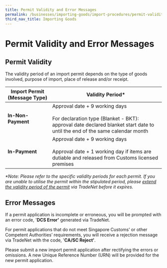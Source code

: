 ```yaml
---
title: Permit Validity and Error Messages
permalink: /businesses/importing-goods/import-procedures/permit-validity-and-error-messages
third_nav_title: Importing Goods
---
```


# Permit Validity and Error Messages

## Permit Validity

The validity period of an import permit depends on the type of goods involved, purpose of import, place of release and/or receipt.

| Import Permit (Message Type) | Validity Period* |
|--|--|
| **In-Non-Payment** |  Approval date + 9 working days <br><br>  For declaration type (Blanket - BKT): approval date declared blanket start date to until the end of the same calendar month |
| **In-Payment** | Approval date + 9 working days <br><br>   Approval date + 1 working day if items are dutiable and released from Customs licensed premises |

_*Note: Please refer to the specific validity periods for each permit. If you are unable to utilise the permit within the stipulated period, please [extend the validity period of the permit](https://www.customs.gov.sg/businesses/importing-goods/import-procedures/permit-amendments-and-cancellation) via TradeNet before it expires._

## Error Messages

If a permit application is incomplete or erroneous, you will be prompted with an error code, '**DCS Error'** generated via TradeNet.

For permit applications that do not meet Singapore Customs’ or other Competent Authorities’ requirements, you will receive a rejection message via TradeNet with the code, '**CA/SC Reject'**.

Please submit a new import permit application after rectifying the errors or omissions. A new Unique Reference Number (URN) will be provided for the new permit application.
